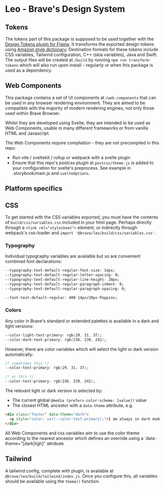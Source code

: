 # Leo - Brave's Design System

## Tokens

The tokens part of this package is supposed to be used together with the [Design Tokens plugin for Figma](https://github.com/lukasoppermann/design-tokens).
It transforms the exported design tokens using [Amazon style dictionary](https://amzn.github.io/style-dictionary/#/).
Destination formats for these tokens include CSS variables, Tailwind configuration, C++ (skia variables), Java and Swift.
The output files will be created at `/build` by running `npm run transform-tokens` which will also run upon install - regularly or when this package is used as a dependency.

## Web Components

This package contains a set of UI components at `/web-components` that can be used in any browser rendering environment. They are aimed to be compatible with the majority of modern rendering engines, not only those used within Brave Browser.

Whilst they are developed using Svelte, they are intended to be used as Web Components, usable in many different frameworks or from vanilla HTML and Javascript.

The Web Components require compliation - they are not precompiled in this repo:

- Run vite / sveltekit / rollup or webpack with a svelte plugin
- Ensure that this repo's postcss plugin at `postcss/theme.js` is added to your configuration for svelte's preprocess. See example in .storybook/main.js and `svelteOptions`.

## Platform specifics

## CSS

To get started with the CSS variables exported, you must have the contents of `build/css/variables.css` included in your html page. Perhaps directly through a `<link rel="stylesheet">` element, or indirectly through webpack's css-loader and `import '@brave/leo/build/css/variables.css'`.

### Typography

Individual typography variables are available but so are convenient combined font declarations:

```css
--typography-text-default-regular-font-size: 14px;
--typography-text-default-regular-letter-spacing: 0;
--typography-text-default-regular-line-height: 20px;
--typography-text-default-regular-paragraph-indent: 0;
--typography-text-default-regular-paragraph-spacing: 0;

--font-text-default-regular: 400 14px/20px Poppins;
```

### Colors

Any color in Brave's standard or extended palettes is available in a dark and light versions:

```css
--color-light-text-primary: rgb(29, 31, 37);
--color-dark-text-primary: rgb(236, 239, 242);
```

However, there are color variables which will select the light or dark version automatically:

```css
/* sometimes this */
--color-text-primary: rgb(29, 31, 37);

/* or this */
--color-text-primary: rgb(236, 239, 242);
```

The relevant light or dark version is selected by:

- The current global `@media (prefers-color-scheme: [value])` value
- The closest HTML ancestor with a `data-theme` attribute, e.g.

```html
<div class="footer" data-theme="dark">
  <p style="color: var(--color-text-primary);">I am always in dark mode</p>
</div>
```

All Web Components and css variables aim to use the color theme according to the nearest ancestor which defines an override using a `data-theme="[dark|ligh]" attribute

## Tailwind

A tailwind config, complete with plugin, is available at `@brave/leo/build/tailwind/index.js`. Once you configure this, all variables should be available using the `theme()` function.
